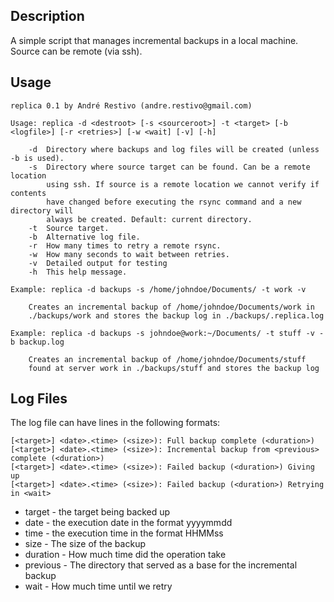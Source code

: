 Description
-----------

A simple script that manages incremental backups in a local machine. Source
can be remote (via ssh).

Usage
-----

	replica 0.1 by André Restivo (andre.restivo@gmail.com)

	Usage: replica -d <destroot> [-s <sourceroot>] -t <target> [-b <logfile>] [-r <retries>] [-w <wait] [-v] [-h]

		-d 	Directory where backups and log files will be created (unless -b is used).
		-s	Directory where source target can be found. Can be a remote location 
			using ssh. If source is a remote location we cannot verify if contents 
			have changed before executing the rsync command and a new directory will 
			always be created. Default: current directory.
		-t	Source target.
		-b 	Alternative log file.
		-r 	How many times to retry a remote rsync.
		-w 	How many seconds to wait between retries.
		-v	Detailed output for testing
		-h	This help message.

	Example: replica -d backups -s /home/johndoe/Documents/ -t work -v

		Creates an incremental backup of /home/johndoe/Documents/work in 
		./backups/work and stores the backup log in ./backups/.replica.log

	Example: replica -d backups -s johndoe@work:~/Documents/ -t stuff -v -b backup.log

		Creates an incremental backup of /home/johndoe/Documents/stuff
		found at server work in ./backups/stuff and stores the backup log 

Log Files
---------

The log file can have lines in the following formats:

	[<target>] <date>.<time> (<size>): Full backup complete (<duration>)
	[<target>] <date>.<time> (<size>): Incremental backup from <previous> complete (<duration>)
	[<target>] <date>.<time> (<size>): Failed backup (<duration>) Giving up
	[<target>] <date>.<time> (<size>): Failed backup (<duration>) Retrying in <wait>

* target - the target being backed up
* date - the execution date in the format yyyymmdd
* time - the execution time in the format HHMMss
* size - The size of the backup
* duration - How much time did the operation take
* previous - The directory that served as a base for the incremental backup
* wait - How much time until we retry
